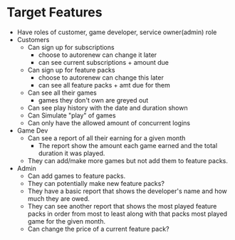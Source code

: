 # Target Features
 - Have roles of customer, game developer, service owner(admin) role
 - Customers 
    - Can sign up for subscriptions 
        - choose to autorenew can change it later
        - can see current subscriptions + amount due
    - Can sign up for feature packs
        - choose to autorenew can change this later
        - can see all feature packs + amt due for them
    - Can see all their games 
        - games they don't own are greyed out
    - Can see play history with the date and duration shown
    - Can Simulate "play" of games 
    - Can only have the allowed amount of concurrent logins
- Game Dev
    - Can see a report of all their earning for a given month
        - The report show the amount each game earned and the total duration it was played.
    - They can add/make more games but not add them to feature packs.
- Admin
    - Can add games to feature packs. 
    - They can potentially make new feature packs? 
    - They have a basic report that shows the developer's name and how much they are owed. 
    - They can see another report that shows the most played feature packs in order from most to least along with that packs most played game for the given month.
    - Can change the price of a current feature pack? 



 